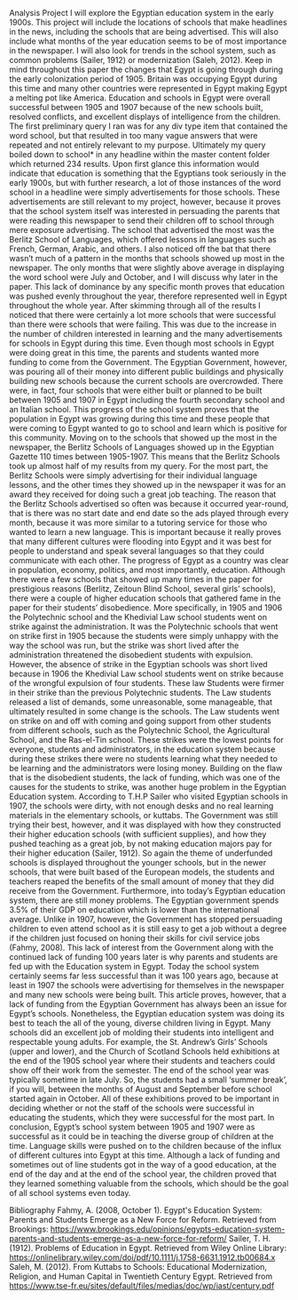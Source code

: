 Analysis Project
I will explore the Egyptian education system in the early 1900s. This project will include the locations of schools that make headlines in the news, including the schools that are being advertised. This will also include what months of the year education seems to be of most importance in the newspaper. I will also look for trends in the school system, such as common problems (Sailer, 1912) or modernization (Saleh, 2012). Keep in mind throughout this paper the changes that Egypt is going through during the early colonization period of 1905. Britain was occupying Egypt during this time and many other countries were represented in Egypt making Egypt a melting pot like America. Education and schools in Egypt were overall successful between 1905 and 1907 because of the new schools built, resolved conflicts, and excellent displays of intelligence from the children.
The first preliminary query I ran was for any div type item that contained the word school, but that resulted in too many vague answers that were repeated and not entirely relevant to my purpose. Ultimately my query boiled down to school* in any headline within the master content folder which returned 234 results. Upon first glance this information would indicate that education is something that the Egyptians took seriously in the early 1900s, but with further research, a lot of those instances of the word school in a headline were simply advertisements for those schools. These advertisements are still relevant to my project, however, because it proves that the school system itself was interested in persuading the parents that were reading this newspaper to send their children off to school through mere exposure advertising. The school that advertised the most was the Berlitz School of Languages, which offered lessons in languages such as French, German, Arabic, and others. I also noticed off the bat that there wasn’t much of a pattern in the months that schools showed up most in the newspaper. The only months that were slightly above average in displaying the word school were July and October, and I will discuss why later in the paper. This lack of dominance by any specific month proves that education was pushed evenly throughout the year, therefore represented well in Egypt throughout the whole year.
After skimming through all of the results I noticed that there were certainly a lot more schools that were successful than there were schools that were failing. This was due to the increase in the number of children interested in learning and the many advertisements for schools in Egypt during this time. Even though most schools in Egypt were doing great in this time, the parents and students wanted more funding to come from the Government. The Egyptian Government, however, was pouring all of their money into different public buildings and physically building new schools because the current schools are overcrowded. There were, in fact, four schools that were either built or planned to be built between 1905 and 1907 in Egypt including the fourth secondary school and an Italian school. This progress of the school system proves that the population in Egypt was growing during this time and these people that were coming to Egypt wanted to go to school and learn which is positive for this community.
Moving on to the schools that showed up the most in the newspaper, the Berlitz Schools of Languages showed up in the Egyptian Gazette 110 times between 1905-1907. This means that the Berlitz Schools took up almost half of my results from my query. For the most part, the Berlitz Schools were simply advertising for their individual language lessons, and the other times they showed up in the newspaper it was for an award they received for doing such a great job teaching. The reason that the Berlitz Schools advertised so often was because it occurred year-round, that is there was no start date and end date so the ads played through every month, because it was more similar to a tutoring service for those who wanted to learn a new language. This is important because it really proves that many different cultures were flooding into Egypt and it was best for people to understand and speak several languages so that they could communicate with each other. The progress of Egypt as a country was clear in population, economy, politics, and most importantly, education.
Although there were a few schools that showed up many times in the paper for prestigious reasons (Berlitz, Zeitoun Blind School, several girls’ schools), there were a couple of higher education schools that gathered fame in the paper for their students’ disobedience. More specifically, in 1905 and 1906 the Polytechnic school and the Khedivial Law school students went on strike against the administration. It was the Polytechnic schools that went on strike first in 1905 because the students were simply unhappy with the way the school was run, but the strike was short lived after the administration threatened the disobedient students with expulsion. However, the absence of strike in the Egyptian schools was short lived because in 1906 the Khedivial Law school students went on strike because of the wrongful expulsion of four students. These law Students were firmer in their strike than the previous Polytechnic students. The Law students released a list of demands, some unreasonable, some manageable, that ultimately resulted in some change is the schools. The Law students went on strike on and off with coming and going support from other students from different schools, such as the Polytechnic School, the Agricultural School, and the Ras-el-Tin school. These strikes were the lowest points for everyone, students and administrators, in the education system because during these strikes there were no students learning what they needed to be learning and the administrators were losing money.
Building on the flaw that is the disobedient students, the lack of funding, which was one of the causes for the students to strike, was another huge problem in the Egyptian Education system. According to T.H.P Sailer who visited Egyptian schools in 1907, the schools were dirty, with not enough desks and no real learning materials in the elementary schools, or kuttabs. The Government was still trying their best, however, and it was displayed with how they constructed their higher education schools (with sufficient supplies), and how they pushed teaching as a great job, by not making education majors pay for their higher education (Sailer, 1912). So again the theme of underfunded schools is displayed throughout the younger schools, but in the newer schools, that were built based of the European models, the students and teachers reaped the benefits of the small amount of money that they did receive from the Government.
Furthermore, into today’s Egyptian education system, there are still money problems. The Egyptian government spends 3.5% of their GDP on education which is lower than the international average. Unlike in 1907, however, the Government has stopped persuading children to even attend school as it is still easy to get a job without a degree if the children just focused on honing their skills for civil service jobs (Fahmy, 2008). This lack of interest from the Government along with the continued lack of funding 100 years later is why parents and students are fed up with the Education system in Egypt. Today the school system certainly seems far less successful than it was 100 years ago, because at least in 1907 the schools were advertising for themselves in the newspaper and many new schools were being built. This article proves, however, that a lack of funding from the Egyptian Government has always been an issue for Egypt’s schools.
Nonetheless, the Egyptian education system was doing its best to teach the all of the young, diverse children living in Egypt. Many schools did an excellent job of molding their students into intelligent and respectable young adults. For example, the St. Andrew’s Girls’ Schools (upper and lower), and the Church of Scotland Schools held exhibitions at the end of the 1905 school year where their students and teachers could show off their work from the semester. The end of the school year was typically sometime in late July. So, the students had a small ‘summer break’, if you will, between the months of August and September before school started again in October. All of these exhibitions proved to be important in deciding whether or not the staff of the schools were successful in educating the students, which they were successful for the most part.
In conclusion, Egypt’s school system between 1905 and 1907 were as successful as it could be in teaching the diverse group of children at the time. Language skills were pushed on to the children because of the influx of different cultures into Egypt at this time. Although a lack of funding and sometimes out of line students got in the way of a good education, at the end of the day and at the end of the school year, the children proved that they learned something valuable from the schools, which should be the goal of all school systems even today.







Bibliography
Fahmy, A. (2008, October 1). Egypt's Education System: Parents and Students Emerge as a New Force for Reform. Retrieved from Brookings: https://www.brookings.edu/opinions/egypts-education-system-parents-and-students-emerge-as-a-new-force-for-reform/
Sailer, T. H. (1912). Problems of Education in Egypt. Retrieved from Wiley Online Library: https://onlinelibrary.wiley.com/doi/pdf/10.1111/j.1758-6631.1912.tb00684.x
Saleh, M. (2012). From Kuttabs to Schools: Educational Modernization, Religion, and Human Capital in Twentieth Century Egypt. Retrieved from https://www.tse-fr.eu/sites/default/files/medias/doc/wp/iast/century.pdf
